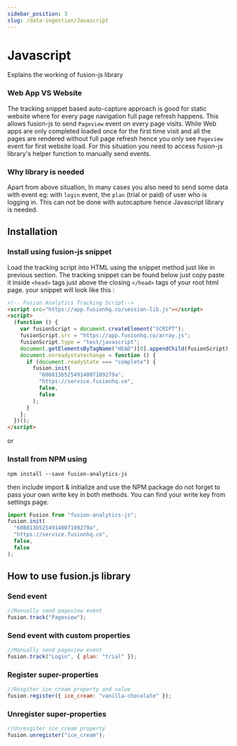 ```yaml
---
sidebar_position: 3
slug: /data-ingestion/Javascript
---
```


# Javascript

Explains the working of fusion-js library

### Web App VS Website

The tracking snippet based auto-capture approach is good for static website where for every page navigation full page refresh happens. This allows fusion-js to send `Pageview` event on every page visits. While Web apps are only completed loaded once for the first time visit and all the pages are rendered without full page refresh hence you only see `Pageview` event for first website load. For this situation you need to access fusion-js library's helper function to manually send events.

### Why library is needed

Apart from above situation, In many cases you also need to send some data with event eg: with `login` event, the `plan` (trial or paid) of user who is logging in.
This can not be done with autocapture hence Javascript library is needed.

## Installation

### Install using fusion-js snippet

Load the tracking script into HTML using the snippet method just like in previous section. The tracking snippet can be found below just copy paste it inside `<head>` tags just above the closing `</head>` tags of your root html page.
your snippet will look like this :

```html
<!-- Fusion Analytics Tracking Script-->
<script src="https://app.fusionhq.co/session-lib.js"></script>
<script>
  (function () {
    var fusionScript = document.createElement("SCRIPT");
    fusionScript.src = "https://app.fusionhq.co/array.js";
    fusionScript.type = "text/javascript";
    document.getElementsByTagName("HEAD")[0].appendChild(fusionScript);
    document.onreadystatechange = function () {
      if (document.readyState === "complete") {
        fusion.init(
          "608813b5254914007109279a",
          "https://service.fusionhq.co",
          false,
          false
        );
      }
    };
  })();
</script>
```

or

### Install from NPM using

```shell
npm install --save fusion-analytics-js
```

then include import & initialize and use the NPM package do not forget to pass your own write key in both methods. You can find your write key from settings page.

```js
import Fusion from "fusion-analytics-js";
fusion.init(
  "608813b5254914007109279a",
  "https://service.fusionhq.co",
  false,
  false
);
```

## How to use fusion.js library

### Send event

```js
//Manually send pageview event
fusion.track("Pageview");
```

### Send event with custom properties

```js
//Manually send pageview event
fusion.track("Login", { plan: "trial" });
```

### Register super-properties

```js
//Resgiter ice_cream property and value
fusion.register({ ice_cream: "vanilla-chocolate" });
```

### Unregister super-properties

```js
//Unresgiter ice_cream property
fusion.unregister("ice_cream");
```
